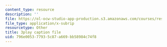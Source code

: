 ```yaml
---
content_type: resource
description: ''
file: https://ol-ocw-studio-app-production.s3.amazonaws.com/courses/res-10-001-making-science-and-engineering-pictures-a-practical-guide-to-presenting-your-work-spring-2016/796e005377935c87a669bb58984c74f8_plCuZVzK6kk.vtt
file_type: application/x-subrip
resourcetype: Other
title: 3play caption file
uid: 796e0053-7793-5c87-a669-bb58984c74f8
---
```

